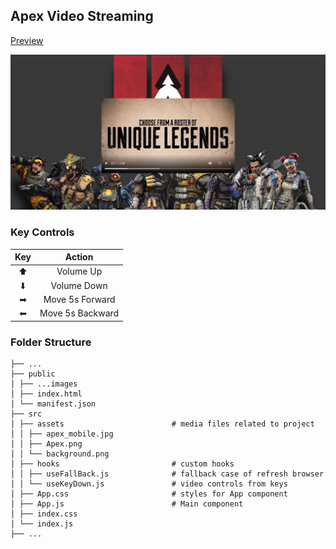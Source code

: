 ## Apex Video Streaming

[Preview](https://apex-videostream.netlify.app/)

![](./src/assets/Demo.png)

### Key Controls

| Key |      Action      |
| :-: | :--------------: |
|  ⬆  |    Volume Up     |
|  ⬇  |   Volume Down    |
|  ➡  | Move 5s Forward  |
|  ⬅  | Move 5s Backward |

### Folder Structure

```
├── ...
├── public
│ ├── ...images
│ ├── index.html
│ └── manifest.json
├── src
│ ├── assets                        # media files related to project
│ │ ├── apex_mobile.jpg
│ │ ├── Apex.png
│ │ └── background.png
│ ├── hooks                         # custom hooks
│ │ ├── useFallBack.js              # fallback case of refresh browser
│ │ └── useKeyDown.js               # video controls from keys
│ ├── App.css                       # styles for App component
│ ├── App.js                        # Main component
│ ├── index.css
│ └── index.js
├── ...
```
